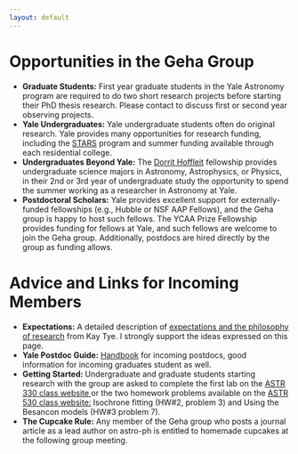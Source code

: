 ```yaml
---
layout: default
---
```


# Opportunities in the Geha Group

- <b>Graduate Students:</b>  First year graduate students in the Yale Astronomy program are required to do two short research projects before starting their PhD thesis research.  Please contact to discuss first or second year observing projects.
- <b>Yale Undergraduates:</b>  Yale undergraduate students often do original research. Yale provides many opportunities for research funding, including the <a href="https://science.yalecollege.yale.edu/stem-fellowships/funding-stem-opportunities-yale/stars">STARS</a> program and summer funding available through each residential college.  
- <b>Undergraduates Beyond Yale:</b>  The <a href="https://astronomy.yale.edu/undergraduate-program/research/dorrit-hoffleit-undergraduate-research-scholarship">Dorrit Hoffleit</a> fellowship provides undergraduate science majors in Astronomy, Astrophysics, or Physics, in their 2nd or 3rd year of undergraduate study the opportunity to spend the summer working as a researcher in Astronomy at Yale. 
- <b>Postdoctoral Scholars:</b>  Yale provides excellent support for externally-funded fellowships (e.g., Hubble or NSF AAP Fellows), and the Geha group is happy to host such fellows. The YCAA Prize Fellowship provides funding for fellows at Yale, and such fellows are welcome to join the Geha group. Additionally, postdocs are hired directly by the group as funding allows.


# Advice and Links for Incoming Members

- <b>Expectations:</b> A detailed description of <a href="https://tyelab.org/philosophy">expectations and the philosophy of research</a> from Kay Tye. I strongly support the ideas expressed on this page.
- <b>Yale Postdoc Guide:</b> <a href="https://postdocs.yale.edu/postdocs/postdoctoral-affairs-handbook">Handbook</a> for incoming postdocs, good information for incoming graduates student as well. 
- <b>Getting Started: </b> Undergraduate and graduate students starting research with the group are asked to complete the first lab on the <a href="https://astro-330.github.io/intro.html">ASTR 330 class website </a>or the two homework problems available on the <a href="http://www.astro.yale.edu/mgeha/galaxies/problemsets.html">ASTR 530 class website:</a> Isochrone fitting (HW#2, problem 3) and Using the Besancon models (HW#3 problem 7).
- <b>The Cupcake Rule:</b> Any member of the Geha group who posts a journal article as a lead author on astro-ph is entitled to homemade cupcakes at the following group meeting.

